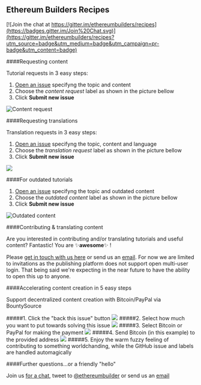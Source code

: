 ## Ethereum Builders Recipes

[![Join the chat at https://gitter.im/ethereumbuilders/recipes](https://badges.gitter.im/Join%20Chat.svg)](https://gitter.im/ethereumbuilders/recipes?utm_source=badge&utm_medium=badge&utm_campaign=pr-badge&utm_content=badge)

####Requesting content

Tutorial requests in 3 easy steps: 

1. [Open an issue](https://github.com/ethereumbuilders/recipes/issues/new) specifyng the topic and content
2. Choose the _content request_ label as shown in the picture bellow
3. Click **Submit new issue**

![Content request](https://i.imgur.com/asWHgk0.png)

####Requesting translations

Translation requests in 3 easy steps: 

1. [Open an issue](https://github.com/ethereumbuilders/recipes/issues/new) specifyng the topic, content and language
2. Choose the _translation request_ label as shown in the picture bellow
3. Click **Submit new issue**

![](https://i.imgur.com/DoyTtQ9.png)

####For outdated tutorials

1. [Open an issue](https://github.com/ethereumbuilders/recipes/issues/new) specifyng the topic and outdated content 
2. Choose the _outdated content_ label as shown in the picture bellow
3. Click **Submit new issue**

![Outdated content](https://i.imgur.com/Q2hnz9O.png)

####Contributing & translating content

Are you interested in contributing and/or translating tutorials and useful content? Fantastic! You are :sparkles:**awesome**:sparkles: !

Please [get in touch with us here](https://gitter.im/ethereumbuilders/recipes) or send us an [email](mailto:hello@ethereum.builders). For now we are limited to invitations as the publishing platform does not support open multi-user login. That being said we're expecting in the near future to have the ability to open this up to anyone.

####Accelerating content creation in 5 easy steps

Support decentralized content creation with Bitcoin/PayPal via BountySource

#####1. Click the "back this issue" button
![](https://i.imgur.com/FvifUca.png)
#####2. Select how much you want to put towards solving this issue
![](https://i.imgur.com/skLUF3J.png)
#####3. Select Bitcoin or PayPal for making the payment
![](https://i.imgur.com/pmOyU0Y.png)
#####4. Send Bitcoin (in this example) to the provided address
![](https://i.imgur.com/zz6rWXp.png)
#####5. Enjoy the warm fuzzy feeling of contributing to something worldchanding, while the GitHub issue and labels are handled automagically 

####Further questions...or a friendly "hello"

Join us [for a chat](https://gitter.im/ethereumbuilders/recipes), tweet to [@ethereumbuilder](https://twitter.com/ethereumbuilder) or send us an [email](mailto:hello@ethereum.builders)

